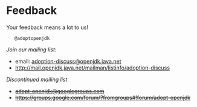 # Feedback

Your feedback means a lot to us!

       @adoptopenjdk

*Join our mailing list:*
* email: adoption-discuss@openjdk.java.net
* http://mail.openjdk.java.net/mailman/listinfo/adoption-discuss

*Discontinued mailing list*
* ~~adopt-openjdk@googlegroups.com~~
* ~~https://groups.google.com/forum/?fromgroups#!forum/adopt-openjdk~~

